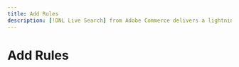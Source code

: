 ```yaml
---
title: Add Rules
description: [!DNL Live Search] from Adobe Commerce delivers a lightning fast, super-relevant, and intuitive search experience.
---
```

# Add Rules